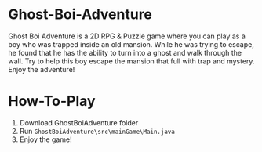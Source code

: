 # Ghost-Boi-Adventure
Ghost Boi Adventure is a 2D RPG &amp; Puzzle game where you can play as a boy who was trapped inside an old mansion. While he was trying to escape, he found that he has the ability to turn into a ghost and walk through the wall. Try to help this boy escape the mansion that full with trap and mystery. Enjoy the adventure!

# How-To-Play
1. Download GhostBoiAdventure folder
2. Run `GhostBoiAdventure\src\mainGame\Main.java`
3. Enjoy the game!
